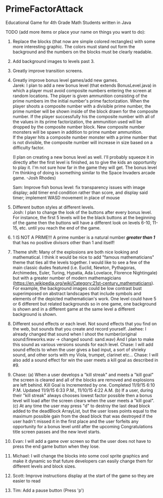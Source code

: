 # PrimeFactorAttack
Educational Game for 4th Grade Math Students written in Java

TODO (add more items or place your name on things you want to do):<br>
1) Replace the blocks (that now are simple colored rectangles) with some more interesting graphic.
    The colors must stand out form the background and the numbers on the blocks must be clearly readable.

2) Add background images to levels past 3.

3) Greatly improve transition screens.

4) Greatly improve bonus level games/add new games.  
   Jarek:  I plan to add a new bonus level (that extends BonusLevel.java) in which a player must avoid composite 
   numbers entering the screen at random locations.  The player is given ammunition consisting of the prime numbers im
   the initial number's prime factorization.  When the player shoots a composite number with a divisible prime number,
   the prime number will be shown inside of the block drawn for the composite number.  If the player successfully his 
   the composite number with all of the values in its prime factorization, the ammunition used will be dropped by the 
   composite number block.  New composite number monsters will be spawn in addition to prime number ammunition.  
   If the player hits a composite number monster with a prime number that is not divisible, the composite number will
   increase in size based on a difficulty factor.
   
   (I plan on creating a new bonus level as well. I'll probably squeeze it in directly after the first level is finished, as to give the kids an opportunity to play it. I'm not sure how far in the game they will get. The bonus level I'm thinking of doing is something similar to the Space Invaders arcade game. -Josh Rhodes)
   
   Sam: Improve fish bonus level: fix transparency issues with image display; add timer end condition rather than score, and display said timer; implement WASD movement in place of mouse

5) Different button styles at different levels.                                                                              
   Josh: I plan to change the look of the buttons after every bonus level. For instance, the first 5 levels will be the black buttons at the beginning of the game then the buttons will have a different look on levels 6-10, 11-15, etc. until you reach the end of the game.

6) 1 IS NOT A PRIME!!!  A prime number is a natural
   number ***greater than 1*** that has no positive divisors other than 1 and itself! 

7) Theme shift: Many of the explosions are both nice looking and mathematical. I think
   it would be nice to add "famous mathematicians" theme that ties all the levels together.
    I would like to see a few of the main classic dudes featured
    (i.e. Euclid, Newton, Pythagoras, Archimedes, Euler, Turing, Hypatia, Ada Lovelace, Florence Nightingale)
    but with a greater number of modern
    mathemagicians (https://en.wikipedia.org/wiki/Category:21st-century_mathematicians).
    For example, the background images could be low contrast bust superimposed on abstract
    landscapes that include symbols and elements of the depicted mathematician's work.
    One level could have 5 or 6 different but related backgrounds so in one game,
    one background is shown
    and in a different game at the same level a different background is shown.

8) Different sound effects or each level. Not sound effects that you find on the web,
   but sounds that you create and record yourself.
   Jaehee: I already changed that sound when I shoot the number(original sound:fireworks.wav -> changed sound: sand.wav)
   And I plan to make this sound as various versions sounds for each level.
   Chase: I will add sound effects to when the user gives a bad input, a sort of shrieky sound, and other 
          sorts with my Viola, trumpet, clarinet etc...
    Chase: I will also add a sound effect for win the user meets a kill goal as described in #9.

9) Chase: (a) When a user develops a "kill streak" and meets a "kill goal" the screen is cleared and all of the blocks are removed and explosions are left behind. Kill Goal is Incremented by one. Completed 11/9/15 6:10 P.M. Updated 11/9/15 6:33 P.M., 11/10/15 4:22 A.M. 
(b) If a user, during their "kill streak" always chooses lowest factor possible then a bonus level will load after the screen clears when the user meets a "kill goal". 
(c) At any time the user may press "d" to destroy the last dead block added to the deadBlock ArrayList, but the user loses points equal to the maximum possible gain from the dead block that was destroyed if the user hadn't missed it in the first place and the user forfeits any opportunity for a bonus level until after the upcoming Congratulations title screen passes and the new level starts.

10) Evan: I will add a game over screen so that the user does not have to press the end game button when they lose.

11) Michael: I will change the blocks into some cool sprite graphics and make it dynamic so that future developers can easily     change them for different levels and block sizes.

12) Scott: Improve instructions display at the start of the game so they are easier to read

13) Tim: Add a pause button (Press 'p')
